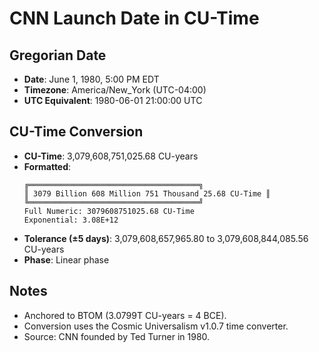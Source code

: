 # CNN Launch Date in CU-Time

## Gregorian Date
- **Date**: June 1, 1980, 5:00 PM EDT
- **Timezone**: America/New_York (UTC-04:00)
- **UTC Equivalent**: 1980-06-01 21:00:00 UTC

## CU-Time Conversion
- **CU-Time**: 3,079,608,751,025.68 CU-years
- **Formatted**:
  ```
  ╔══════════════════════════════════════╗
  ║ 3079 Billion 608 Million 751 Thousand 25.68 CU-Time ║
  ╚══════════════════════════════════════╝
  Full Numeric: 3079608751025.68 CU-Time
  Exponential: 3.08E+12
  ```
- **Tolerance (±5 days)**: 3,079,608,657,965.80 to 3,079,608,844,085.56 CU-years
- **Phase**: Linear phase

## Notes
- Anchored to BTOM (3.0799T CU-years = 4 BCE).
- Conversion uses the Cosmic Universalism v1.0.7 time converter.
- Source: CNN founded by Ted Turner in 1980.[](https://www.latimes.com/entertainment-arts/business/story/2025-02-05/cnn-finds-itself-at-a-digital-crossroads-after-years-of-struggles)